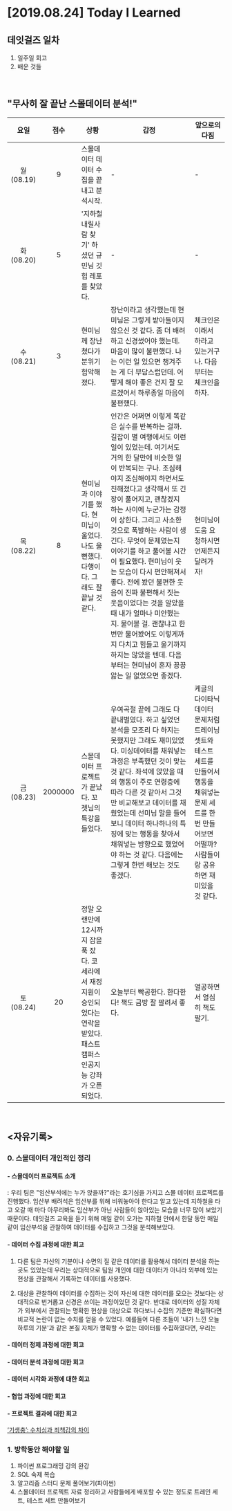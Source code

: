 # [2019.08.24] Today I Learned
## 데잇걸즈 일차

1. 일주일 회고
2. 배운 것들

<br>

## "무사히 잘 끝난 스몰데이터 분석!"

|요일|점수|상황 | 감정 | 앞으로의 다짐|
|:---:|:---:|---|---|---|
|월(08.19)|9|스몰데이터 데이터 수집을 끝내고 분석시작. |-|-|
|화(08.20)|5|'지하철 내릴사람 찾기' 하셨던 규민님 깃헙 레포를 찾았다.|-|-|
|수(08.21)|3|현미님께 장난쳤다가 분위기 험악해졌다.|장난이라고 생각했는데 현미님은 그렇게 받아들이지 않으신 것 같다. 좀 더 배려하고 신경썼어야 했는데. 마음이 많이 불편했다. 나는 이런 일 있으면 챙겨주는 게 더 부담스럽던데. 어떻게 해야 좋은 건지 잘 모르겠어서 하루종일 마음이 불편헀다.|체크인은 이래서 하라고 있는거구나. 다음부터는 체크인을 하자.|
|목(08.22)|8|현미님과 이야기를 했다. 현미님이 울었다. 나도 울 뻔했다. 다행이다. 그래도 잘 끝날 것 같다.|인간은 어쩌면 이렇게 똑같은 실수를 반복하는 걸까. 길잡이 별 여행에서도 이런일이 있었는데. 여기서도 거의 한 달만에 비슷한 일이 반복되는 구나. 조심해야지 조심해야지 하면서도 친해졌다고 생각해서 또 긴장이 풀어지고, 괜찮겠지 하는 사이에 누군가는 감정이 상한다. 그리고 사소한 것으로 폭발하는 사람이 생긴다. 무엇이 문제였는지 이야기를 하고 풀어볼 시간이 필요했다. 현미님이 웃는 모습이 다시 편안해져서 좋다. 전에 봤던 불편한 웃음이 진짜 불편해서 짓는 웃음이었다는 것을 알았을 때 내가 얼마나 미안했는지. 물어볼 걸. 괜찮냐고 한 번만 물어봤어도 이렇게까지 다치고 힘들고 울기까지 하지는 않았을 텐데. 다음부터는 현미님이 혼자 끙끙 앓는 일 없었으면 좋겠다.|현미님이 도움 요청하시면 언제든지 달려가자!|
|금(08.23)|2000000|스몰데이터 프로젝트가 끝났다. 꼬젯님의 특강을 들었다.|우여곡절 끝에 그래도 다 끝내벌였다. 하고 싶었던 분석을 모조리 다 하지는 못했지만 그래도 재미있었다. 미싱데이터를 채워넣는 과정은 부족했던 것이 맞는 것 같다. 좌석에 앉았을 때의 행동이 주로 연령층에 따라 다른 것 같아서 그것만 비교해보고 데이터를 채웠었는데 선미님 말을 들어보니 데이터 하나하나의 특징에 맞는 행동을 찾아서 채워넣는 방향으로 했었어야 하는 것 같다. 다음에는 그렇게 한번 해보는 것도 좋겠다.|케글의 다이타닉 데이터 문제처럼 트레이닝 셋트와 테스트 세트를 만들어서 행동을 채워넣는 문제 세트를 한 번 만들어보면 어떨까? 사람들이랑 공유하면 재미있을 것 같다.|
|토(08.24)|20|정말 오랜만에 12시까지 잠을 푹 잤다. 코세라에서 재정지원이 승인되었다는 연락을 받았다. 패스트 캠퍼스 인공지능 강좌가 오픈되었다.|오늘부터 빡공한다. 한다한다! 책도 금방 잘 팔려서 좋다.|열공하면서 열심히 책도 팔기.|


<br>

## <자유기록>

### 0. 스몰데이터 개인적인 정리

#### - 스몰데이터 프로젝트 소개

: 우리 팀은 "임산부석에는 누가 앉을까?"라는 호기심을 가지고 스몰 데이터 프로젝트를 진행했다. 임산부 배려석은 임산부를 위해 비워놓아야 한다고 알고 있는데 지하철을 타고 오갈 때 마다 아무리봐도 임산부가 아닌 사람들이 앉아있는 모습을 너무 많이 보았기 때문이다. 데잇걸즈 교육을 듣기 위해 매일 같이 오가는 지하철 안에서 한달 동안 매일 같이 임산부석을 관찰하여 데이터를 수집하고 그것을 분석해보았다.

#### - 데이터 수집 과정에 대한 회고

1. 다른 팀은 자신의 기분이나 수면의 질 같은 데이터를 활용해서 데이터 분석을 하는 곳도 있었는데 우리는 상대적으로 팀원 개인에 대한 데이터가 아니라 외부에 있는 현상을 관찰해서 기록하는 데이터를 사용했다.

2. 대상을 관찰하여 데이터를 수집하는 것이 자신에 대한 데이터를 모으는 것보다는 상대적으로 번거롭고 신경은 쓰이는 과정이었던 것 같다. 반대로 데이터의 성질 자체가 외부에서 관찰되는 명확한 현상을 대상으로 하다보니 수집의 기준만 확실하다면 비교적 논란이 없는 수치를 얻을 수 있었다. 예를들어 다른 조들이 '내가 느낀 오늘 하루의 기분'과 같은 본질 자체가 명확할 수 없는 데이터를 수집하였다면, 우리는 



#### - 데이터 정제 과정에 대한 회고



#### - 데이터 분석 과정에 대한 회고



#### - 데이터 시각화 과정에 대한 회고



#### - 협업 과정에 대한 회고



#### - 프로젝트 결과에 대한 회고

[‘기생충’: 수치심과 죄책감의 차이](https://ppss.kr/archives/201594)


### 1. 방학동안 해야할 일

1. 파이썬 프로그래밍 강의 완강
2. SQL 숙제 복습
3. 알고리즘 스터디 문제 풀어보기(파이썬)
4. 스몰데이터 프로젝트 자료 정리하고 사람들에게 배포할 수 있는 정도로 트레인 세트, 테스트 세트 만들어보기
